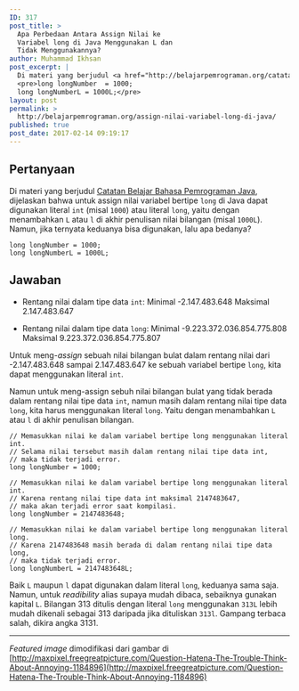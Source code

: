 ```yaml
---
ID: 317
post_title: >
  Apa Perbedaan Antara Assign Nilai ke
  Variabel long di Java Menggunakan L dan
  Tidak Menggunakannya?
author: Muhammad Ikhsan
post_excerpt: |
  Di materi yang berjudul <a href="http://belajarpemrograman.org/catatan-belajar-bahasa-pemrograman-java/">Catatan Belajar Bahasa Pemrograman Java</a>, dijelaskan bahwa untuk mengekspresikan nilai dari sebuah variabel bertipe <code>long</code> dapat digunakan literal <code>int</code> (misal 1000) atau literal <code>long</code>, yaitu dengan menambahkan <code>L</code> atau <code>l</code> di akhir penulisan nilai bilangan (misal 1000L). Jika keduanya bisa digunakan, lalu apa bedanya?
  <pre>long longNumber  = 1000;
  long longNumberL = 1000L;</pre>
layout: post
permalink: >
  http://belajarpemrograman.org/assign-nilai-variabel-long-di-java/
published: true
post_date: 2017-02-14 09:19:17
---
```

## Pertanyaan

Di materi yang berjudul [Catatan Belajar Bahasa Pemrograman Java](http://belajarpemrograman.org/catatan-belajar-bahasa-pemrograman-java/), dijelaskan bahwa untuk assign nilai variabel bertipe `long` di Java dapat digunakan literal `int` (misal `1000`) atau literal `long`, yaitu dengan menambahkan `L` atau `l` di akhir penulisan nilai bilangan (misal `1000L`). Namun, jika ternyata keduanya bisa digunakan, lalu apa bedanya?

~~~~~~~~~~~~~~~~~~~~~~~~~~~~~~~~~~~~~~~~~~~~~~~~~~~~~~~~~~~~~~~~~~~~~~~~~~ {.language-java .line-numbers}
long longNumber = 1000;
long longNumberL = 1000L;
~~~~~~~~~~~~~~~~~~~~~~~~~~~~~~~~~~~~~~~~~~~~~~~~~~~~~~~~~~~~~~~~~~~~~~~~~~

## Jawaban

- Rentang nilai dalam tipe data `int`:
Minimal -2.147.483.648
Maksimal 2.147.483.647

- Rentang nilai dalam tipe data `long`:
Minimal -9.223.372.036.854.775.808
Maksimal 9.223.372.036.854.775.807

Untuk meng-*assign* sebuah nilai bilangan bulat dalam rentang nilai dari -2.147.483.648 sampai 2.147.483.647 ke sebuah variabel bertipe `long`, kita dapat menggunakan literal `int`.

Namun untuk meng-assign sebuh nilai bilangan bulat yang tidak berada dalam rentang nilai tipe data `int`, namun masih dalam rentang nilai tipe data `long`, kita harus menggunakan literal `long`. Yaitu dengan menambahkan `L` atau `l` di akhir penulisan bilangan.

~~~~~~~~~~~~~~~~~~~~~~~~~~~~~~~~~~~~~~~~~~~~~~~~~~~~~~~~~~~~~~~~~~~~~~~~~~ {.language-java .line-numbers}
// Memasukkan nilai ke dalam variabel bertipe long menggunakan literal int.
// Selama nilai tersebut masih dalam rentang nilai tipe data int,
// maka tidak terjadi error.
long longNumber = 1000;

// Memasukkan nilai ke dalam variabel bertipe long menggunakan literal int.
// Karena rentang nilai tipe data int maksimal 2147483647,
// maka akan terjadi error saat kompilasi.
long longNumber = 2147483648;

// Memasukkan nilai ke dalam variabel bertipe long menggunakan literal long.
// Karena 2147483648 masih berada di dalam rentang nilai tipe data long,
// maka tidak terjadi error.
long longNumberL = 2147483648L;
~~~~~~~~~~~~~~~~~~~~~~~~~~~~~~~~~~~~~~~~~~~~~~~~~~~~~~~~~~~~~~~~~~~~~~~~~~

Baik `L` maupun `l` dapat digunakan dalam literal `long`, keduanya sama saja. Namun, untuk *readibility* alias supaya mudah dibaca, sebaiknya gunakan kapital `L`. Bilangan 313 ditulis dengan literal `long` menggunakan `313L` lebih mudah dikenali sebagai 313 daripada jika dituliskan `313l`. Gampang terbaca salah, dikira angka 3131.

--------------------------------------------------------------------------

*Featured image* dimodifikasi dari gambar di [http://maxpixel.freegreatpicture.com/Question-Hatena-The-Trouble-Think-About-Annoying-1184896](http://maxpixel.freegreatpicture.com/Question-Hatena-The-Trouble-Think-About-Annoying-1184896)